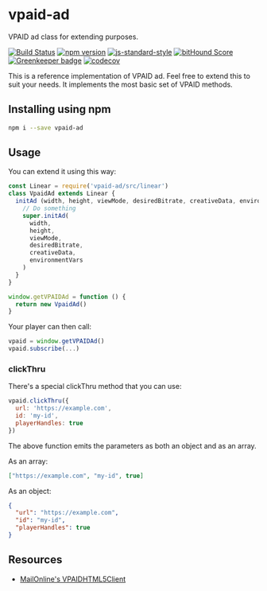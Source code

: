 # vpaid-ad

VPAID ad class for extending purposes.

[![Build Status](https://travis-ci.org/kahwee/vpaid-ad.svg?branch=master)](https://travis-ci.org/kahwee/vpaid-ad)
[![npm version](https://badge.fury.io/js/vpaid-ad.svg)](https://badge.fury.io/js/vpaid-ad)
[![js-standard-style](https://img.shields.io/badge/code%20style-standard-brightgreen.svg?style=flat)](https://github.com/feross/standard)
[![bitHound Score](https://www.bithound.io/github/kahwee/vpaid-ad/badges/score.svg)](https://www.bithound.io/github/kahwee/vpaid-ad)
[![Greenkeeper badge](https://badges.greenkeeper.io/kahwee/vpaid-ad.svg)](https://greenkeeper.io/)
[![codecov](https://codecov.io/gh/kahwee/vpaid-ad/branch/master/graph/badge.svg)](https://codecov.io/gh/kahwee/vpaid-ad)

This is a reference implementation of VPAID ad. Feel free to extend this to suit your needs. It implements the most basic set of VPAID methods.

## Installing using npm

```sh
npm i --save vpaid-ad
```

## Usage

You can extend it using this way:

```js
const Linear = require('vpaid-ad/src/linear')
class VpaidAd extends Linear {
  initAd (width, height, viewMode, desiredBitrate, creativeData, environmentVars) {
  	// Do something
    super.initAd(
      width,
      height,
      viewMode,
      desiredBitrate,
      creativeData,
      environmentVars
    )
  }
}

window.getVPAIDAd = function () {
  return new VpaidAd()
}
```

Your player can then call:

```js
vpaid = window.getVPAIDAd()
vpaid.subscribe(...)
```

### clickThru

There's a special clickThru method that you can use:

```js
vpaid.clickThru({
  url: 'https://example.com',
  id: 'my-id',
  playerHandles: true
})
```

The above function emits the parameters as both an object and as an array.

As an array:

```json
["https://example.com", "my-id", true]
```

As an object:

```json
{
  "url": "https://example.com",
  "id": "my-id",
  "playerHandles": true
}
```


## Resources

* [MailOnline's VPAIDHTML5Client](https://github.com/MailOnline/VPAIDHTML5Client)
